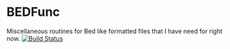 # BEDFunc
Miscellaneous routines for Bed like formatted files that I have need for right now.
[![Build Status](https://travis-ci.org/nw11/BedMisc.jl.svg?branch=master)](https://travis-ci.org/nw11/BedMisc.jl)
